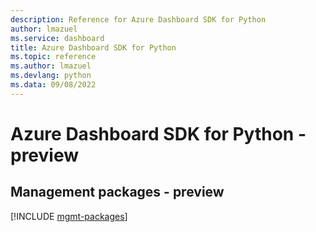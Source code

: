 ```yaml
---
description: Reference for Azure Dashboard SDK for Python
author: lmazuel
ms.service: dashboard
title: Azure Dashboard SDK for Python
ms.topic: reference
ms.author: lmazuel
ms.devlang: python
ms.data: 09/08/2022
---
```

# Azure Dashboard SDK for Python - preview

## Management packages - preview
[!INCLUDE [mgmt-packages](dashboard-mgmt-index.md)]